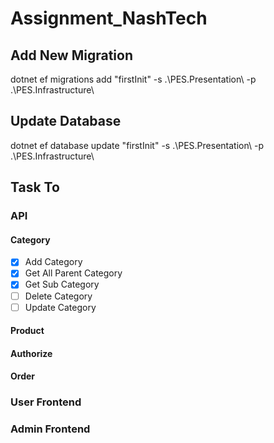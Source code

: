 # Assignment_NashTech

## Add New Migration
dotnet ef migrations add "firstInit" -s .\PES.Presentation\  -p .\PES.Infrastructure\
## Update Database
dotnet ef database update "firstInit" -s .\PES.Presentation\  -p .\PES.Infrastructure\


## Task To
### API
#### Category
- [x] Add Category
- [x] Get All Parent Category
- [x] Get Sub Category
- [ ] Delete Category
- [ ] Update Category
#### Product
#### Authorize
#### Order
### User Frontend
### Admin Frontend
